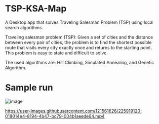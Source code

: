 # TSP-KSA-Map
A Desktop app that solves Traveling Salesman Problem (TSP) using local search algorithms.

Traveling salesman problem (TSP):
Given a set of cities and the distance between every pair of cities, the problem is to find the shortest 
possible route that visits every city exactly once and returns to the starting point. This problem is easy to 
state and difficult to solve.

The used algorithms are: Hill Climbing, Simulated Annealing, and Genetic Algorithm.

# Sample run

![image](https://user-images.githubusercontent.com/121561626/225916126-390a0f9a-1443-4fd3-9e3e-a636b4046af8.png)



https://user-images.githubusercontent.com/121561626/225919120-018014e4-8194-4b47-bc79-004b1aeede64.mp4

